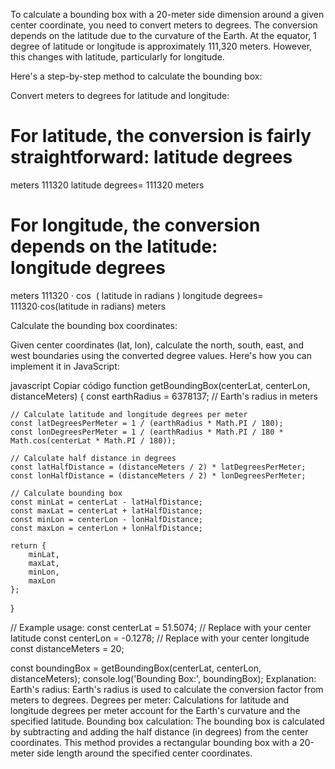 To calculate a bounding box with a 20-meter side dimension around a given center coordinate, you need to convert meters to degrees. The conversion depends on the latitude due to the curvature of the Earth. At the equator, 1 degree of latitude or longitude is approximately 111,320 meters. However, this changes with latitude, particularly for longitude.

Here's a step-by-step method to calculate the bounding box:

Convert meters to degrees for latitude and longitude:

For latitude, the conversion is fairly straightforward:
latitude degrees
=
meters
111320
latitude degrees= 
111320
meters
​
 
For longitude, the conversion depends on the latitude:
longitude degrees
=
meters
111320
⋅
cos
⁡
(
latitude in radians
)
longitude degrees= 
111320⋅cos(latitude in radians)
meters
​
 
Calculate the bounding box coordinates:

Given center coordinates (lat, lon), calculate the north, south, east, and west boundaries using the converted degree values.
Here's how you can implement it in JavaScript:

javascript
Copiar código
function getBoundingBox(centerLat, centerLon, distanceMeters) {
    const earthRadius = 6378137; // Earth's radius in meters

    // Calculate latitude and longitude degrees per meter
    const latDegreesPerMeter = 1 / (earthRadius * Math.PI / 180);
    const lonDegreesPerMeter = 1 / (earthRadius * Math.PI / 180 * Math.cos(centerLat * Math.PI / 180));

    // Calculate half distance in degrees
    const latHalfDistance = (distanceMeters / 2) * latDegreesPerMeter;
    const lonHalfDistance = (distanceMeters / 2) * lonDegreesPerMeter;

    // Calculate bounding box
    const minLat = centerLat - latHalfDistance;
    const maxLat = centerLat + latHalfDistance;
    const minLon = centerLon - lonHalfDistance;
    const maxLon = centerLon + lonHalfDistance;

    return {
        minLat,
        maxLat,
        minLon,
        maxLon
    };
}

// Example usage:
const centerLat = 51.5074; // Replace with your center latitude
const centerLon = -0.1278; // Replace with your center longitude
const distanceMeters = 20;

const boundingBox = getBoundingBox(centerLat, centerLon, distanceMeters);
console.log('Bounding Box:', boundingBox);
Explanation:
Earth's radius: Earth's radius is used to calculate the conversion factor from meters to degrees.
Degrees per meter: Calculations for latitude and longitude degrees per meter account for the Earth's curvature and the specified latitude.
Bounding box calculation: The bounding box is calculated by subtracting and adding the half distance (in degrees) from the center coordinates.
This method provides a rectangular bounding box with a 20-meter side length around the specified center coordinates.






